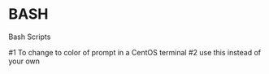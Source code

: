 # BASH
Bash Scripts 

#1 To change to color of prompt in a CentOS terminal
#2 use  this instead of your own 
